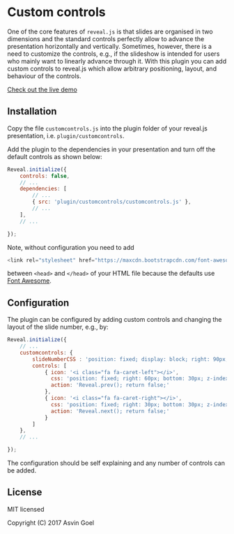 # Custom controls

One of the core features of ```reveal.js``` is that slides are organised in two dimensions and the standard controls perfectly allow to advance the presentation horizontally and vertically.
Sometimes, however, there is a need to customize the controls, e.g., if the slideshow is intended for users who mainly want to linearly advance through it.
With this plugin you can add custom controls to reveal.js which allow arbitrary positioning, layout, and behaviour of the controls.

[Check out the live demo](https://rajgoel.github.io/reveal.js-demos/customcontrols-demo.html)


## Installation

Copy the file ```customcontrols.js``` into the plugin folder of your reveal.js presentation, i.e. ```plugin/customcontrols```.

Add the plugin to the dependencies in your presentation and turn off the default controls as shown below:

```javascript
Reveal.initialize({
	controls: false,
	// ...
	dependencies: [
		// ... 
		{ src: 'plugin/customcontrols/customcontrols.js' },
		// ... 
	],
	// ...

});
```

Note, without configuration you need to add 

```javascript
<link rel="stylesheet" href="https://maxcdn.bootstrapcdn.com/font-awesome/4.5.0/css/font-awesome.min.css">
```

between ```<head>``` and ```</head>``` of your HTML file because the defaults use [Font Awesome](http://fontawesome.io/).



## Configuration

The plugin can be configured by adding custom controls and changing the layout of the slide number, e.g., by:


```javascript
Reveal.initialize({
	// ...
	customcontrols: { 
		slideNumberCSS : 'position: fixed; display: block; right: 90px; top: auto; left: auto; width: 50px; bottom: 30px; z-index: 31; font-family: Helvetica, sans-serif; font-size:  12px; line-height: 1; padding: 5px; text-align: center; border-radius: 10px; background-color: rgba(128,128,128,.5)',
		controls: [ 
			{ icon: '<i class="fa fa-caret-left"></i>', 
			  css: 'position: fixed; right: 60px; bottom: 30px; z-index: 30; font-size: 24px;', 
			  action: 'Reveal.prev(); return false;' 
			}, 
			{ icon: '<i class="fa fa-caret-right"></i>', 
			  css: 'position: fixed; right: 30px; bottom: 30px; z-index: 30; font-size: 24px;', 
			  action: 'Reveal.next(); return false;' 
			}
		] 
	},
	// ...

});
```

The configuration should be self explaining and any number of controls can be added.

## License

MIT licensed

Copyright (C) 2017 Asvin Goel
